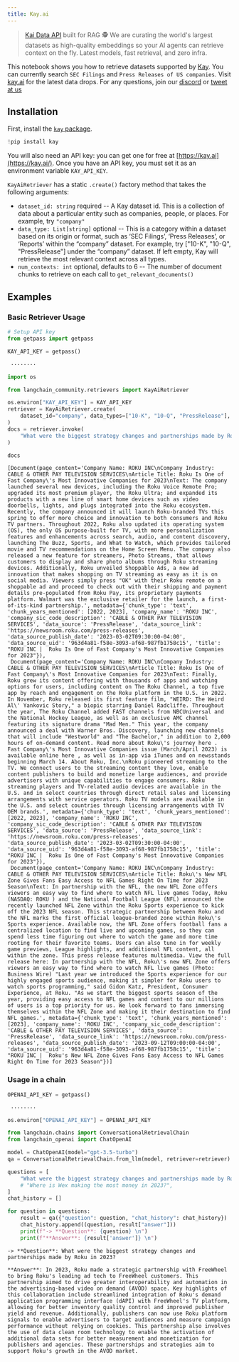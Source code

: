 ```yaml
---
title: Kay.ai
---
```


>[Kai Data API](https://www.kay.ai/) built for RAG 🕵️ We are curating the world's largest datasets as high-quality embeddings so your AI agents can retrieve context on the fly. Latest models, fast retrieval, and zero infra.

This notebook shows you how to retrieve datasets supported by [Kay](https://kay.ai/). You can currently search `SEC Filings` and `Press Releases of US companies`. Visit [kay.ai](https://kay.ai) for the latest data drops. For any questions, join our [discord](https://discord.gg/hAnE4e5T6M) or [tweet at us](https://twitter.com/vishalrohra_)

## Installation

First, install the [`kay` package](https://pypi.org/project/kay/).


```python
!pip install kay
```

You will also need an API key: you can get one for free at [https://kay.ai](https://kay.ai/). Once you have an API key, you must set it as an environment variable `KAY_API_KEY`.

`KayAiRetriever` has a static `.create()` factory method that takes the following arguments:

* `dataset_id: string` required -- A Kay dataset id. This is a collection of data about a particular entity such as companies, people, or places. For example, try `"company"`
* `data_type: List[string]` optional -- This is a category within a  dataset based on its origin or format, such as ‘SEC Filings’, ‘Press Releases’, or ‘Reports’ within the “company” dataset. For example, try ["10-K", "10-Q", "PressRelease"] under the “company” dataset. If left empty, Kay will retrieve the most relevant context across all types.
* `num_contexts: int` optional, defaults to 6 -- The number of document chunks to retrieve on each call to `get_relevant_documents()`

## Examples

### Basic Retriever Usage


```python
# Setup API key
from getpass import getpass

KAY_API_KEY = getpass()
```
```output
 ········
```

```python
import os

from langchain_community.retrievers import KayAiRetriever

os.environ["KAY_API_KEY"] = KAY_API_KEY
retriever = KayAiRetriever.create(
    dataset_id="company", data_types=["10-K", "10-Q", "PressRelease"], num_contexts=3
)
docs = retriever.invoke(
    "What were the biggest strategy changes and partnerships made by Roku in 2023??"
)
```


```python
docs
```



```output
[Document(page_content='Company Name: ROKU INC\nCompany Industry: CABLE & OTHER PAY TELEVISION SERVICES\nArticle Title: Roku Is One of Fast Company\'s Most Innovative Companies for 2023\nText: The company launched several new devices, including the Roku Voice Remote Pro; upgraded its most premium player, the Roku Ultra; and expanded its products with a new line of smart home devices such as video doorbells, lights, and plugs integrated into the Roku ecosystem. Recently, the company announced it will launch Roku-branded TVs this spring to offer more choice and innovation to both consumers and Roku TV partners. Throughout 2022, Roku also updated its operating system (OS), the only OS purpose-built for TV, with more personalization features and enhancements across search, audio, and content discovery, launching The Buzz, Sports, and What to Watch, which provides tailored movie and TV recommendations on the Home Screen Menu. The company also released a new feature for streamers, Photo Streams, that allows customers to display and share photo albums through Roku streaming devices. Additionally, Roku unveiled Shoppable Ads, a new ad innovation that makes shopping on TV streaming as easy as it is on social media. Viewers simply press "OK" with their Roku remote on a shoppable ad and proceed to check out with their shipping and payment details pre-populated from Roku Pay, its proprietary payments platform. Walmart was the exclusive retailer for the launch, a first-of-its-kind partnership.', metadata={'chunk_type': 'text', 'chunk_years_mentioned': [2022, 2023], 'company_name': 'ROKU INC', 'company_sic_code_description': 'CABLE & OTHER PAY TELEVISION SERVICES', 'data_source': 'PressRelease', 'data_source_link': 'https://newsroom.roku.com/press-releases', 'data_source_publish_date': '2023-03-02T09:30:00-04:00', 'data_source_uid': '963d4a81-f58e-3093-af68-987fb1758c15', 'title': "ROKU INC |  Roku Is One of Fast Company's Most Innovative Companies for 2023"}),
 Document(page_content='Company Name: ROKU INC\nCompany Industry: CABLE & OTHER PAY TELEVISION SERVICES\nArticle Title: Roku Is One of Fast Company\'s Most Innovative Companies for 2023\nText: Finally, Roku grew its content offering with thousands of apps and watching options for users, including content on The Roku Channel, a top five app by reach and engagement on the Roku platform in the U.S. in 2022. In November, Roku released its first feature film, "WEIRD: The Weird Al\' Yankovic Story," a biopic starring Daniel Radcliffe. Throughout the year, The Roku Channel added FAST channels from NBCUniversal and the National Hockey League, as well as an exclusive AMC channel featuring its signature drama "Mad Men." This year, the company announced a deal with Warner Bros. Discovery, launching new channels that will include "Westworld" and "The Bachelor," in addition to 2,000 hours of on-demand content. Read more about Roku\'s journey here . Fast Company\'s Most Innovative Companies issue (March/April 2023) is available online here , as well as in-app via iTunes and on newsstands beginning March 14. About Roku, Inc.\nRoku pioneered streaming to the TV. We connect users to the streaming content they love, enable content publishers to build and monetize large audiences, and provide advertisers with unique capabilities to engage consumers. Roku streaming players and TV-related audio devices are available in the U.S. and in select countries through direct retail sales and licensing arrangements with service operators. Roku TV models are available in the U.S. and select countries through licensing arrangements with TV OEM brands.', metadata={'chunk_type': 'text', 'chunk_years_mentioned': [2022, 2023], 'company_name': 'ROKU INC', 'company_sic_code_description': 'CABLE & OTHER PAY TELEVISION SERVICES', 'data_source': 'PressRelease', 'data_source_link': 'https://newsroom.roku.com/press-releases', 'data_source_publish_date': '2023-03-02T09:30:00-04:00', 'data_source_uid': '963d4a81-f58e-3093-af68-987fb1758c15', 'title': "ROKU INC |  Roku Is One of Fast Company's Most Innovative Companies for 2023"}),
 Document(page_content='Company Name: ROKU INC\nCompany Industry: CABLE & OTHER PAY TELEVISION SERVICES\nArticle Title: Roku\'s New NFL Zone Gives Fans Easy Access to NFL Games Right On Time for 2023 Season\nText: In partnership with the NFL, the new NFL Zone offers viewers an easy way to find where to watch NFL live games Today, Roku (NASDAQ: ROKU ) and the National Football League (NFL) announced the recently launched NFL Zone within the Roku Sports experience to kick off the 2023 NFL season. This strategic partnership between Roku and the NFL marks the first official league-branded zone within Roku\'s Sports experience. Available now, the NFL Zone offers football fans a centralized location to find live and upcoming games, so they can spend less time figuring out where to watch the game and more time rooting for their favorite teams. Users can also tune in for weekly game previews, League highlights, and additional NFL content, all within the zone. This press release features multimedia. View the full release here: In partnership with the NFL, Roku\'s new NFL Zone offers viewers an easy way to find where to watch NFL live games (Photo: Business Wire) "Last year we introduced the Sports experience for our highly engaged sports audience, making it simpler for Roku users to watch sports programming," said Gidon Katz, President, Consumer Experience, at Roku. "As we start the biggest sports season of the year, providing easy access to NFL games and content to our millions of users is a top priority for us. We look forward to fans immersing themselves within the NFL Zone and making it their destination to find NFL games.', metadata={'chunk_type': 'text', 'chunk_years_mentioned': [2023], 'company_name': 'ROKU INC', 'company_sic_code_description': 'CABLE & OTHER PAY TELEVISION SERVICES', 'data_source': 'PressRelease', 'data_source_link': 'https://newsroom.roku.com/press-releases', 'data_source_publish_date': '2023-09-12T09:00:00-04:00', 'data_source_uid': '963d4a81-f58e-3093-af68-987fb1758c15', 'title': "ROKU INC |  Roku's New NFL Zone Gives Fans Easy Access to NFL Games Right On Time for 2023 Season"})]
```


### Usage in a chain


```python
OPENAI_API_KEY = getpass()
```
```output
 ········
```

```python
os.environ["OPENAI_API_KEY"] = OPENAI_API_KEY
```


```python
from langchain.chains import ConversationalRetrievalChain
from langchain_openai import ChatOpenAI

model = ChatOpenAI(model="gpt-3.5-turbo")
qa = ConversationalRetrievalChain.from_llm(model, retriever=retriever)
```


```python
questions = [
    "What were the biggest strategy changes and partnerships made by Roku in 2023?"
    # "Where is Wex making the most money in 2023?",
]
chat_history = []

for question in questions:
    result = qa({"question": question, "chat_history": chat_history})
    chat_history.append((question, result["answer"]))
    print(f"-> **Question**: {question} \n")
    print(f"**Answer**: {result['answer']} \n")
```
```output
-> **Question**: What were the biggest strategy changes and partnerships made by Roku in 2023?

**Answer**: In 2023, Roku made a strategic partnership with FreeWheel to bring Roku's leading ad tech to FreeWheel customers. This partnership aimed to drive greater interoperability and automation in the advertising-based video on demand (AVOD) space. Key highlights of this collaboration include streamlined integration of Roku's demand application programming interface (dAPI) with FreeWheel's TV platform, allowing for better inventory quality control and improved publisher yield and revenue. Additionally, publishers can now use Roku platform signals to enable advertisers to target audiences and measure campaign performance without relying on cookies. This partnership also involves the use of data clean room technology to enable the activation of additional data sets for better measurement and monetization for publishers and agencies. These partnerships and strategies aim to support Roku's growth in the AVOD market.
```
